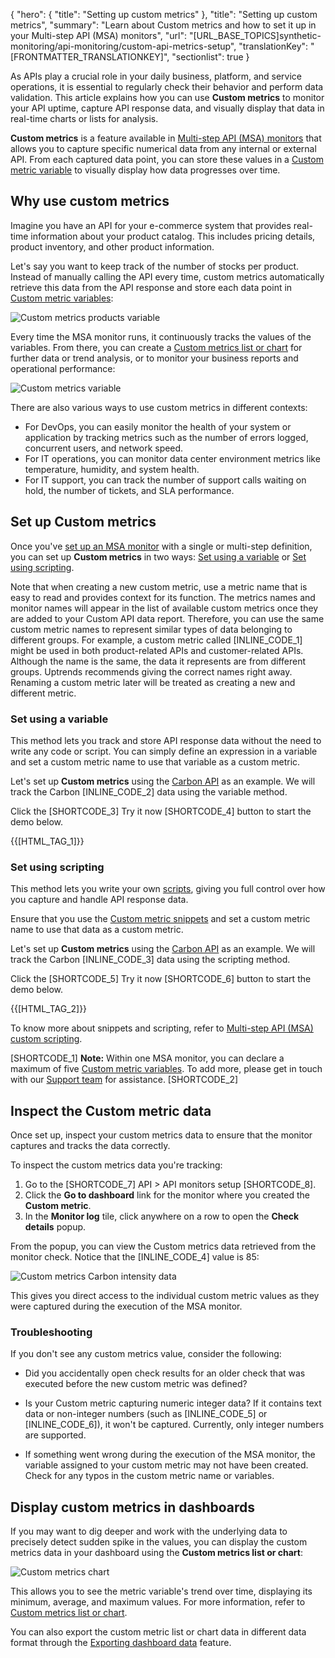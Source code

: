 {
  "hero": {
    "title": "Setting up custom metrics"
  },
  "title": "Setting up custom metrics",
  "summary": "Learn about Custom metrics and how to set it up in your Multi-step API (MSA) monitors",
  "url": "[URL_BASE_TOPICS]synthetic-monitoring/api-monitoring/custom-api-metrics-setup",
  "translationKey": "[FRONTMATTER_TRANSLATIONKEY]",
  "sectionlist": true
}

As APIs play a crucial role in your daily business, platform, and service operations, it is essential to regularly check their behavior and perform data validation. This article explains how you can use **Custom metrics** to monitor your API uptime, capture API response data, and visually display that data in real-time charts or lists for analysis.

**Custom metrics** is a feature available in [Multi-step API (MSA) monitors]([LINK_URL_1]) that allows you to capture specific numerical data from any internal or external API.
From each captured data point, you can store these values in a [Custom metric variable]([LINK_URL_2]) to visually display how data progresses over time.

## Why use custom metrics

Imagine you have an API for your e-commerce system that provides real-time information about your product catalog. This includes pricing details, product inventory, and other product information.

Let's say you want to keep track of the number of stocks per product. Instead of manually calling the API every time, custom metrics automatically retrieve this data from the API response and store each data point in [Custom metric variables]([LINK_URL_3]):

![Custom metrics products variable]([LINK_URL_4])

Every time the MSA monitor runs, it continuously tracks the values of the variables. From there, you can create a [Custom metrics list or chart]([LINK_URL_5]) for further data or trend analysis, or to monitor your business reports and operational performance:

![Custom metrics variable]([LINK_URL_6])

There are also various ways to use custom metrics in different contexts:

- For DevOps, you can easily monitor the health of your system or application by tracking metrics such as the number of errors logged, concurrent users, and network speed.
- For IT operations, you can monitor data center environment metrics like temperature, humidity, and system health.
- For IT support, you can track the number of support calls waiting on hold, the number of tickets, and SLA performance.

## Set up Custom metrics

Once you've [set up an MSA monitor]([LINK_URL_7]) with a single or multi-step definition, you can set up **Custom metrics** in two ways: [Set using a variable]([LINK_URL_8]) or [Set using scripting]([LINK_URL_9]).

Note that when creating a new custom metric, use a metric name that is easy to read and provides context for its function. The metrics names and monitor names will appear in the list of available custom metrics once they are added to your Custom API data report. Therefore, you can use the same custom metric names to represent similar types of data belonging to different groups. For example, a custom metric called [INLINE_CODE_1] might be used in both product-related APIs and customer-related APIs. Although the name is the same, the data it represents are from different groups. Uptrends recommends giving the correct names right away. Renaming a custom metric later will be treated as creating a new and different metric.

### Set using a variable

This method lets you track and store API response data without the need to write any code or script. You can simply define an expression in a variable and set a custom metric name to use that variable as a custom metric.

Let's set up **Custom metrics** using the [Carbon API]([LINK_URL_10]) as an example. We will track the Carbon [INLINE_CODE_2] data using the variable method. 

Click the [SHORTCODE_3] Try it now [SHORTCODE_4] button to start the demo below. 

{{[HTML_TAG_1]}}

### Set using scripting

This method lets you write your own [scripts]([LINK_URL_11]), giving you full control over how you capture and handle API response data.

Ensure that you use the [Custom metric snippets]([LINK_URL_12]) and set a custom metric name to use that data as a custom metric.

Let's set up **Custom metrics** using the [Carbon API]([LINK_URL_13]) as an example. We will track the Carbon [INLINE_CODE_3] data using the scripting method.

Click the [SHORTCODE_5] Try it now [SHORTCODE_6] button to start the demo below. 

{{[HTML_TAG_2]}}

To know more about snippets and scripting, refer to [Multi-step API (MSA) custom scripting]([LINK_URL_14]).

[SHORTCODE_1] **Note:** Within one MSA monitor, you can declare a maximum of five [Custom metric variables]([LINK_URL_15]). To add more, please get in touch with our [Support team]([LINK_URL_16]) for assistance. [SHORTCODE_2]

## Inspect the Custom metric data

Once set up, inspect your custom metrics data to ensure that the monitor captures and tracks the data correctly.

To inspect the custom metrics data you're tracking:

1. Go to the [SHORTCODE_7] API > API monitors setup [SHORTCODE_8].
2. Click the **Go to dashboard** link for the monitor where you created the **Custom metric**.
3. In the **Monitor log** tile, click anywhere on a row to open the **Check details** popup.

From the popup, you can view the Custom metrics data retrieved from the monitor check. Notice that the [INLINE_CODE_4] value is 85:

![Custom metrics Carbon intensity data]([LINK_URL_17])

This gives you direct access to the individual custom metric values as they were captured during the execution of the MSA monitor.

### Troubleshooting

If you don't see any custom metrics value, consider the following:

- Did you accidentally open  check results for an older check that was executed before the new custom metric was defined?

- Is your Custom metric capturing numeric integer data? If it contains text data or non-integer numbers (such as [INLINE_CODE_5] or [INLINE_CODE_6]), it won't be captured. Currently, only integer numbers are supported. 

- If something went wrong during the execution of the MSA monitor, the variable assigned to your custom metric may not have been created. Check for any typos in the custom metric name or variables.

## Display custom metrics in dashboards

If you may want to dig deeper and work with the underlying data to precisely detect sudden spike in the values, you can display the custom metrics data in your dashboard using the **Custom metrics list or chart**:

![Custom metrics chart]([LINK_URL_18])

This allows you to see the metric variable's trend over time, displaying its minimum, average, and maximum values. For more information, refer to [Custom metrics list or chart]([LINK_URL_19]).

You can also export the custom metric list or chart data in different data format through the
[Exporting dashboard data]([LINK_URL_20]) feature.
